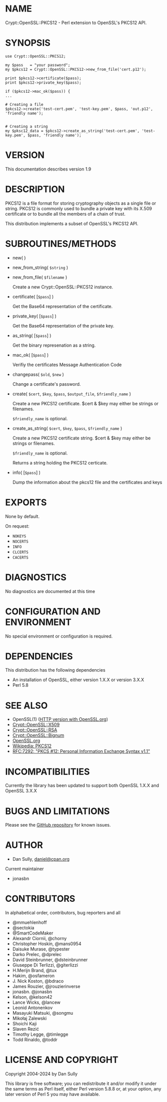 # NAME

Crypt::OpenSSL::PKCS12 - Perl extension to OpenSSL's PKCS12 API.

# SYNOPSIS

    use Crypt::OpenSSL::PKCS12;

    my $pass   = "your password";
    my $pkcs12 = Crypt::OpenSSL::PKCS12->new_from_file('cert.p12');

    print $pkcs12->certificate($pass);
    print $pkcs12->private_key($pass);

    if ($pkcs12->mac_ok($pass)) {
    ...

    # Creating a file
    $pkcs12->create('test-cert.pem', 'test-key.pem', $pass, 'out.p12', 'friendly name');


    # Creating a string
    my $pksc12_data = $pkcs12->create_as_string('test-cert.pem', 'test-key.pem', $pass, 'friendly name');

# VERSION

This documentation describes version 1.9

# DESCRIPTION

PKCS12 is a file format for storing cryptography objects as a single file or string. PKCS12 is commonly used to bundle a private key with its X.509 certificate or to bundle all the members of a chain of trust.

This distribution implements a subset of OpenSSL's PKCS12 API.

# SUBROUTINES/METHODS

- new( )
- new\_from\_string( `$string` )
- new\_from\_file( `$filename` )

    Create a new Crypt::OpenSSL::PKCS12 instance.

- certificate( \[`$pass`\] )

    Get the Base64 representation of the certificate.

- private\_key( \[`$pass`\] )

    Get the Base64 representation of the private key.

- as\_string( \[`$pass`\] )

    Get the binary represenation as a string.

- mac\_ok( \[`$pass`\] )

    Verifiy the certificates Message Authentication Code

- changepass( `$old`, `$new` )

    Change a certificate's password.

- create( `$cert`, `$key`, `$pass`, `$output_file`, `$friendly_name` )

    Create a new PKCS12 certificate. $cert & $key may either be strings or filenames.

    `$friendly_name` is optional.

- create\_as\_string( `$cert`, `$key`, `$pass`, `$friendly_name` )

    Create a new PKCS12 certificate string. $cert & $key may either be strings or filenames.

    `$friendly_name` is optional.

    Returns a string holding the PKCS12 certicate.

- info( \[`$pass`\] )

    Dump the information about the pkcs12 file and the certificates and keys

# EXPORTS

None by default.

On request:

- `NOKEYS`
- `NOCERTS`
- `INFO`
- `CLCERTS`
- `CACERTS`

# DIAGNOSTICS

No diagnostics are documented at this time

# CONFIGURATION AND ENVIRONMENT

No special environment or configuration is required.

# DEPENDENCIES

This distribution has the following dependencies

- An installation of OpenSSL, either version 1.X.X or version 3.X.X
- Perl 5.8

# SEE ALSO

- OpenSSL(1) ([HTTP version with OpenSSL.org](https://www.openssl.org/docs/man1.1.1/man1/openssl.html))
- [Crypt::OpenSSL::X509](https://metacpan.org/pod/Crypt::OpenSSL::X509)
- [Crypt::OpenSSL::RSA](https://metacpan.org/pod/Crypt::OpenSSL::RSA)
- [Crypt::OpenSSL::Bignum](https://metacpan.org/pod/Crypt::OpenSSL::Bignum)
- [OpenSSL.org](https://www.openssl.org/)
- [Wikipedia: PKCS12](https://en.wikipedia.org/wiki/PKCS_12)
- [RFC:7292: "PKCS #12: Personal Information Exchange Syntax v1.1"](https://datatracker.ietf.org/doc/html/rfc7292)

# INCOMPATIBILITIES

Currently the library has been updated to support both OpenSSL 1.X.X and OpenSSL 3.X.X

# BUGS AND LIMITATIONS

Please see the [GitHub repository](https://github.com/dsully/perl-crypt-openssl-pkcs12/issues) for known issues.

# AUTHOR

- Dan Sully, <daniel@cpan.org>

Current maintainer

- jonasbn

# CONTRIBUTORS

In alphabetical order, contributors, bug reporters and all

- @mmuehlenhoff
- @sectokia
- @SmartCodeMaker
- Alexandr Ciornii, @chorny
- Christopher Hoskin, @mans0954
- Daisuke Murase, @typester
- Darko Prelec, @dprelec
- David Steinbrunner, @dsteinbrunner
- Giuseppe Di Terlizzi, @giterlizzi
- H.Merijn Brand, @tux
- Hakim, @osfameron
- J. Nick Koston, @bdraco
- James Rouzier, @jrouzierinverse
- jonasbn. @jonasbn
- Kelson, @kelson42
- Lance Wicks, @lancew
- Leonid Antonenkov
- Masayuki Matsuki, @songmu
- Mikołaj Zalewski
- Shoichi Kaji
- Slaven Rezić
- Timothy Legge, @timlegge
- Todd Rinaldo, @toddr

# LICENSE AND COPYRIGHT

Copyright 2004-2024 by Dan Sully

This library is free software; you can redistribute it and/or modify
it under the same terms as Perl itself, either Perl version 5.8.8 or,
at your option, any later version of Perl 5 you may have available.
